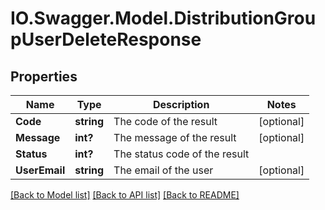 # IO.Swagger.Model.DistributionGroupUserDeleteResponse
## Properties

Name | Type | Description | Notes
------------ | ------------- | ------------- | -------------
**Code** | **string** | The code of the result | [optional] 
**Message** | **int?** | The message of the result | [optional] 
**Status** | **int?** | The status code of the result | 
**UserEmail** | **string** | The email of the user | [optional] 

[[Back to Model list]](../README.md#documentation-for-models) [[Back to API list]](../README.md#documentation-for-api-endpoints) [[Back to README]](../README.md)

